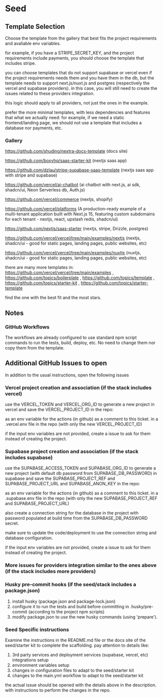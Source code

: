 # Seed

## Template Selection

Choose the template from the gallery that best fits the project requirements and avaliable env variables.

for example, if you have a STRIPE_SECRET_KEY, and the project requirements include payments, you should choose the template that includes stripe.

you can choose templates that do not support supabase or vercel even if the project requirements needs them and you have them in the db, but the template needs to support next.js/nuxt.js and postgres (respectively the vercel and supabase providers). in this case, you will still need to create the issues related to these providers integration.

this logic should apply to all providers, not just the ones in the example.

prefer the more minimal templates, with less dependencies and features that what we actually need: for example, if we need a static frontend/landing page, we should not use a template that includes a database nor payments, etc.

### Gallery

https://github.com/shuding/nextra-docs-template (docs site)

https://github.com/boxyhq/saas-starter-kit (nextjs saas app)

https://github.com/dzlau/stripe-supabase-saas-template (nextjs saas app with stripe and supabase)

https://github.com/vercel/ai-chatbot (ai chatbot with next.js, ai sdk, shadcn/ui, Neon Serverless db, Auth.js)

https://github.com/vercel/commerce (nextjs, shopify)

https://github.com/vercel/platforms (A production-ready example of a multi-tenant application built with Next.js 15, featuring custom subdomains for each tenant - nextjs, react, upstash redis, shadcn/ui)

https://github.com/nextjs/saas-starter (nextjs, stripe, Drizzle, postgres)

https://github.com/vercel/vercel/tree/main/examples/nextjs (nextjs, shadcn/ui - good for static pages, landing pages, public websites, etc)

https://github.com/vercel/vercel/tree/main/examples/nuxtjs (nuxtjs, shadcn/ui - good for static pages, landing pages, public websites, etc)

there are many more templates in: https://github.com/vercel/vercel/tree/main/examples , https://github.com/topics/boilerplate , https://github.com/topics/template , https://github.com/topics/starter-kit , https://github.com/topics/starter-template

find the one with the best fit and the most stars.

## Notes

### GitHub Workflows

The workflows are already configured to use standard npm script commands to run the tests, build, deploy, etc.
No need to change them nor copy them from the template.

## Additional GitHub Issues to open

In addition to the usual instructions, open the following issues

### Vercel project creation and association (if the stack includes vercel)

use the VERCEL_TOKEN and VERCEL_ORG_ID to generate a new project in vercel and save the VERCEL_PROJECT_ID in the repo:

as an env variable for the actions (in github)
as a comment to this ticket.
in a .vercel.env file in the repo (with only the new VERCEL_PROJECT_ID)

if the input env variables are not provided, create a issue to ask for them instead of creating the project.

### Supabase project creation and association (if the stack includes supabase)

use the SUPABASE_ACCESS_TOKEN and SUPABASE_ORG_ID to generate a new project (with default db password from SUPABASE_DB_PASSWORD) in supabase and save the SUPABASE_PROJECT_REF and SUPABASE_PROJECT_URL and SUPABASE_ANON_KEY in the repo:

as an env variable for the actions (in github)
as a comment to this ticket.
in a .supabase.env file in the repo (with only the new SUPABASE_PROJECT_REF and SUPABASE_PROJECT_URL)

also create a connection string for the database in the project
with password populated at build time from the SUPABASE_DB_PASSWORD secret.

make sure to update the code/deployment to use the connection string and database configuration.

if the input env variables are not provided, create a issue to ask for them instead of creating the project.

### More issues for providers integration similar to the ones above (if the stack includes more providers)

### Husky pre-commit hooks (if the seed/stack includes a package.json)

1. install husky (package.json and package-lock.json)
2. configure it to run the tests and build before committing in .husky/pre-commit (according to the project npm scripts)
3. modify package.json to use the new husky commands (using 'prepare').

### Seed Specific instructions

Examine the instructions in the README.md file or the docs site of the seed/starter kit to complete the scaffolding. pay attention to details like:

1. 3rd party services and deployment services (supabase, vercel, etc) integrations setup
2. environment variables setup
3. changes in configuration files to adapt to the seed/starter kit
4. changes to the main.yml workflow to adapt to the seed/starter kit

the actual issue should be opened with the details above in the description. with instructions to perform the changes in the repo.